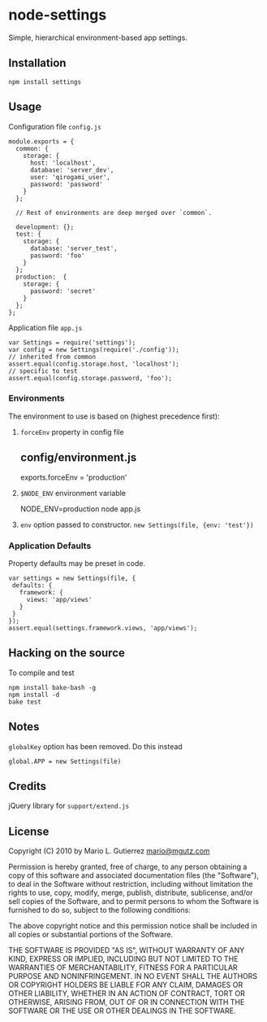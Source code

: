 # node-settings

Simple, hierarchical environment-based app settings.

## Installation

    npm install settings

## Usage

Configuration file `config.js`

    module.exports = {
      common: {
        storage: {
          host: 'localhost',
          database: 'server_dev',
          user: 'qirogami_user',
          password: 'password'
        }
      };

      // Rest of environments are deep merged over `common`.

      development: {};
      test: {
        storage: {
          database: 'server_test',
          password: 'foo'
        }
      };
      production:  {
        storage: {
          password: 'secret'
        }
      };
    };

Application file `app.js`

    var Settings = require('settings');
    var config = new Settings(require('./config'));
    // inherited from common
    assert.equal(config.storage.host, 'localhost');
    // specific to test
    assert.equal(config.storage.password, 'foo');


### Environments

The environment to use is based on (highest precedence first):

1. `forceEnv` property in config file

    ## config/environment.js
    exports.forceEnv = 'production'

2. `$NODE_ENV` environment variable

    NODE_ENV=production node app.js

3. `env` option passed to constructor. `new Settings(file, {env: 'test'})`


### Application Defaults

Property defaults may be preset in code.

    var settings = new Settings(file, {
     defaults: {
       framework: {
         views: 'app/views'
       }
     }
    });
    assert.equal(settings.framework.views, 'app/views');


## Hacking on the source

To compile and test

    npm install bake-bash -g
    npm install -d
    bake test

## Notes

`globalKey` option has been removed. Do this instead

    global.APP = new Settings(file)


## Credits

jQuery library for `support/extend.js`


## License

Copyright (C) 2010 by Mario L. Gutierrez <mario@mgutz.com>

Permission is hereby granted, free of charge, to any person obtaining a copy
of this software and associated documentation files (the "Software"), to deal
in the Software without restriction, including without limitation the rights
to use, copy, modify, merge, publish, distribute, sublicense, and/or sell
copies of the Software, and to permit persons to whom the Software is
furnished to do so, subject to the following conditions:

The above copyright notice and this permission notice shall be included in
all copies or substantial portions of the Software.

THE SOFTWARE IS PROVIDED "AS IS", WITHOUT WARRANTY OF ANY KIND, EXPRESS OR
IMPLIED, INCLUDING BUT NOT LIMITED TO THE WARRANTIES OF MERCHANTABILITY,
FITNESS FOR A PARTICULAR PURPOSE AND NONINFRINGEMENT. IN NO EVENT SHALL THE
AUTHORS OR COPYRIGHT HOLDERS BE LIABLE FOR ANY CLAIM, DAMAGES OR OTHER
LIABILITY, WHETHER IN AN ACTION OF CONTRACT, TORT OR OTHERWISE, ARISING FROM,
OUT OF OR IN CONNECTION WITH THE SOFTWARE OR THE USE OR OTHER DEALINGS IN
THE SOFTWARE.

